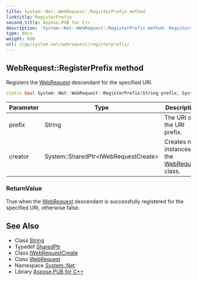 ```yaml
---
title: System::Net::WebRequest::RegisterPrefix method
linktitle: RegisterPrefix
second_title: Aspose.PUB for C++
description: 'System::Net::WebRequest::RegisterPrefix method. Registers the WebRequest descendant for the specified URI in C++.'
type: docs
weight: 600
url: /cpp/system.net/webrequest/registerprefix/
---
```

## WebRequest::RegisterPrefix method


Registers the [WebRequest](../) descendant for the specified URI.

```cpp
static bool System::Net::WebRequest::RegisterPrefix(String prefix, System::SharedPtr<IWebRequestCreate> creator)
```


| Parameter | Type | Description |
| --- | --- | --- |
| prefix | String | The URI or the URI prefix. |
| creator | System::SharedPtr\<IWebRequestCreate\> | Creates new instances of the [WebRequest](../) class. |

### ReturnValue

True when the [WebRequest](../) descendant is successfully registered for the specified URI, otherwise false.

## See Also

* Class [String](../../../system/string/)
* Typedef [SharedPtr](../../../system/sharedptr/)
* Class [IWebRequestCreate](../../iwebrequestcreate/)
* Class [WebRequest](../)
* Namespace [System::Net](../../)
* Library [Aspose.PUB for C++](../../../)
